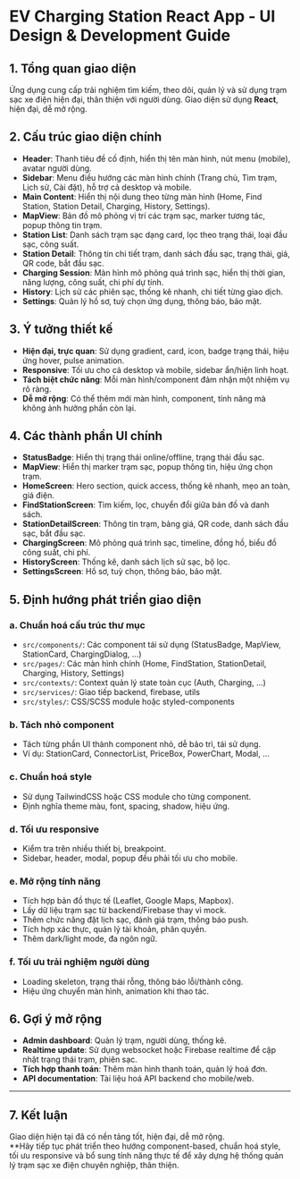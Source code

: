 # EV Charging Station React App - UI Design & Development Guide

## 1. Tổng quan giao diện

Ứng dụng cung cấp trải nghiệm tìm kiếm, theo dõi, quản lý và sử dụng trạm sạc xe điện hiện đại, thân thiện với người dùng. Giao diện sử dụng **React**, hiện đại, dễ mở rộng.

## 2. Cấu trúc giao diện chính

- **Header**: Thanh tiêu đề cố định, hiển thị tên màn hình, nút menu (mobile), avatar người dùng.
- **Sidebar**: Menu điều hướng các màn hình chính (Trang chủ, Tìm trạm, Lịch sử, Cài đặt), hỗ trợ cả desktop và mobile.
- **Main Content**: Hiển thị nội dung theo từng màn hình (Home, Find Station, Station Detail, Charging, History, Settings).
- **MapView**: Bản đồ mô phỏng vị trí các trạm sạc, marker tương tác, popup thông tin trạm.
- **Station List**: Danh sách trạm sạc dạng card, lọc theo trạng thái, loại đầu sạc, công suất.
- **Station Detail**: Thông tin chi tiết trạm, danh sách đầu sạc, trạng thái, giá, QR code, bắt đầu sạc.
- **Charging Session**: Màn hình mô phỏng quá trình sạc, hiển thị thời gian, năng lượng, công suất, chi phí dự tính.
- **History**: Lịch sử các phiên sạc, thống kê nhanh, chi tiết từng giao dịch.
- **Settings**: Quản lý hồ sơ, tuỳ chọn ứng dụng, thông báo, bảo mật.

## 3. Ý tưởng thiết kế

- **Hiện đại, trực quan**: Sử dụng gradient, card, icon, badge trạng thái, hiệu ứng hover, pulse animation.
- **Responsive**: Tối ưu cho cả desktop và mobile, sidebar ẩn/hiện linh hoạt.
- **Tách biệt chức năng**: Mỗi màn hình/component đảm nhận một nhiệm vụ rõ ràng.
- **Dễ mở rộng**: Có thể thêm mới màn hình, component, tính năng mà không ảnh hưởng phần còn lại.

## 4. Các thành phần UI chính

- **StatusBadge**: Hiển thị trạng thái online/offline, trạng thái đầu sạc.
- **MapView**: Hiển thị marker trạm sạc, popup thông tin, hiệu ứng chọn trạm.
- **HomeScreen**: Hero section, quick access, thống kê nhanh, mẹo an toàn, giá điện.
- **FindStationScreen**: Tìm kiếm, lọc, chuyển đổi giữa bản đồ và danh sách.
- **StationDetailScreen**: Thông tin trạm, bảng giá, QR code, danh sách đầu sạc, bắt đầu sạc.
- **ChargingScreen**: Mô phỏng quá trình sạc, timeline, đồng hồ, biểu đồ công suất, chi phí.
- **HistoryScreen**: Thống kê, danh sách lịch sử sạc, bộ lọc.
- **SettingsScreen**: Hồ sơ, tuỳ chọn, thông báo, bảo mật.

## 5. Định hướng phát triển giao diện

### a. **Chuẩn hoá cấu trúc thư mục**
- `src/components/`: Các component tái sử dụng (StatusBadge, MapView, StationCard, ChargingDialog, ...)
- `src/pages/`: Các màn hình chính (Home, FindStation, StationDetail, Charging, History, Settings)
- `src/contexts/`: Context quản lý state toàn cục (Auth, Charging, ...)
- `src/services/`: Giao tiếp backend, firebase, utils
- `src/styles/`: CSS/SCSS module hoặc styled-components

### b. **Tách nhỏ component**
- Tách từng phần UI thành component nhỏ, dễ bảo trì, tái sử dụng.
- Ví dụ: StationCard, ConnectorList, PriceBox, PowerChart, Modal, ...

### c. **Chuẩn hoá style**
- Sử dụng TailwindCSS hoặc CSS module cho từng component.
- Định nghĩa theme màu, font, spacing, shadow, hiệu ứng.

### d. **Tối ưu responsive**
- Kiểm tra trên nhiều thiết bị, breakpoint.
- Sidebar, header, modal, popup đều phải tối ưu cho mobile.

### e. **Mở rộng tính năng**
- Tích hợp bản đồ thực tế (Leaflet, Google Maps, Mapbox).
- Lấy dữ liệu trạm sạc từ backend/Firebase thay vì mock.
- Thêm chức năng đặt lịch sạc, đánh giá trạm, thông báo push.
- Tích hợp xác thực, quản lý tài khoản, phân quyền.
- Thêm dark/light mode, đa ngôn ngữ.

### f. **Tối ưu trải nghiệm người dùng**
- Loading skeleton, trạng thái rỗng, thông báo lỗi/thành công.
- Hiệu ứng chuyển màn hình, animation khi thao tác.

## 6. Gợi ý mở rộng

- **Admin dashboard**: Quản lý trạm, người dùng, thống kê.
- **Realtime update**: Sử dụng websocket hoặc Firebase realtime để cập nhật trạng thái trạm, phiên sạc.
- **Tích hợp thanh toán**: Thêm màn hình thanh toán, quản lý hoá đơn.
- **API documentation**: Tài liệu hoá API backend cho mobile/web.

---

## 7. Kết luận

Giao diện hiện tại đã có nền tảng tốt, hiện đại, dễ mở rộng.  
**Hãy tiếp tục phát triển theo hướng component-based, chuẩn hoá style, tối ưu responsive và bổ sung tính năng thực tế để xây dựng hệ thống quản lý trạm sạc xe điện chuyên nghiệp, thân thiện.
